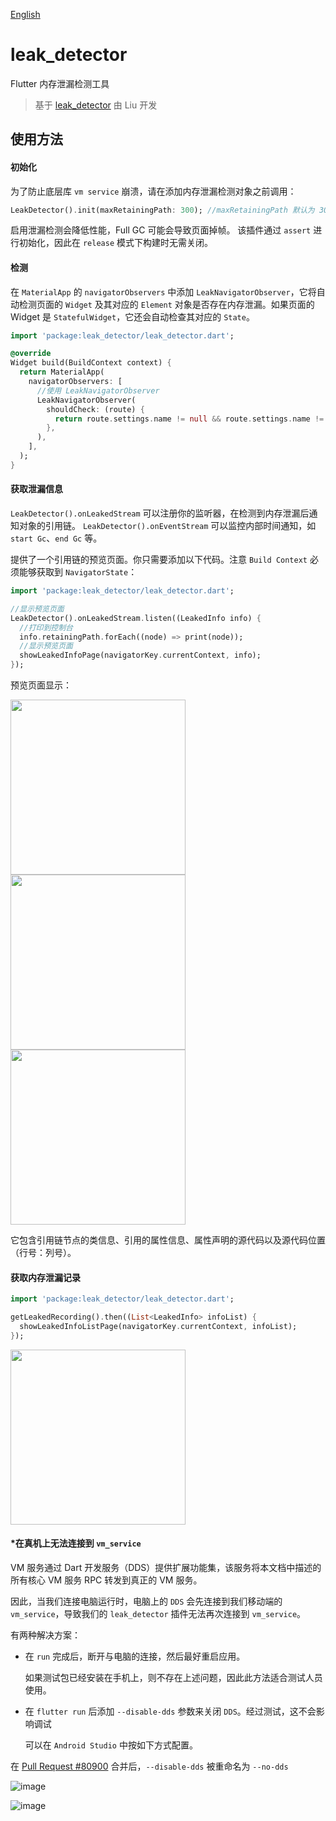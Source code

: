 [English](README.md)

# leak_detector

Flutter 内存泄漏检测工具
> 基于 [leak_detector](https://github.com/liujiakuoyx/leak_detector.git) 由 Liu 开发

## 使用方法

#### 初始化

为了防止底层库 `vm service` 崩溃，请在添加内存泄漏检测对象之前调用：
```dart
LeakDetector().init(maxRetainingPath: 300); //maxRetainingPath 默认为 300
```
启用泄漏检测会降低性能，Full GC 可能会导致页面掉帧。
该插件通过 `assert` 进行初始化，因此在 `release` 模式下构建时无需关闭。

#### 检测

在 `MaterialApp` 的 `navigatorObservers` 中添加 `LeakNavigatorObserver`，它将自动检测页面的 `Widget` 及其对应的 `Element` 对象是否存在内存泄漏。如果页面的 Widget 是 `StatefulWidget`，它还会自动检查其对应的 `State`。

```dart
import 'package:leak_detector/leak_detector.dart';

@override
Widget build(BuildContext context) {
  return MaterialApp(
    navigatorObservers: [
      //使用 LeakNavigatorObserver
      LeakNavigatorObserver(
        shouldCheck: (route) {
          return route.settings.name != null && route.settings.name != '/';
        },
      ),
    ],
  );
}
```

#### 获取泄漏信息

`LeakDetector().onLeakedStream` 可以注册你的监听器，在检测到内存泄漏后通知对象的引用链。
`LeakDetector().onEventStream` 可以监控内部时间通知，如 `start Gc`、`end Gc` 等。

提供了一个引用链的预览页面。你只需要添加以下代码。注意 `Build Context` 必须能够获取到 `NavigatorState`：

```dart
import 'package:leak_detector/leak_detector.dart';

//显示预览页面
LeakDetector().onLeakedStream.listen((LeakedInfo info) {
  //打印到控制台
  info.retainingPath.forEach((node) => print(node));
  //显示预览页面
  showLeakedInfoPage(navigatorKey.currentContext, info);
});
```

预览页面显示：

<img src="https://liujiakuoyx.github.io/images/leak_detector/image2-1.png" width = "280" align=center />

<img src="https://liujiakuoyx.github.io/images/leak_detector/image4.png" width = "280" align=center />

<img src="https://liujiakuoyx.github.io/images/leak_detector/image2-2.png" width = "280" align=center />

它包含引用链节点的类信息、引用的属性信息、属性声明的源代码以及源代码位置（行号：列号）。

#### 获取内存泄漏记录

```dart
import 'package:leak_detector/leak_detector.dart';

getLeakedRecording().then((List<LeakedInfo> infoList) {
  showLeakedInfoListPage(navigatorKey.currentContext, infoList);
});
```

<img src="https://liujiakuoyx.github.io/images/leak_detector/image2-3.png" width = "280" align=center />

#### *在真机上无法连接到 `vm_service`

VM 服务通过 Dart 开发服务（DDS）提供扩展功能集，该服务将本文档中描述的所有核心 VM 服务 RPC 转发到真正的 VM 服务。

因此，当我们连接电脑运行时，电脑上的 `DDS` 会先连接到我们移动端的 `vm_service`，导致我们的 `leak_detector` 插件无法再次连接到 `vm_service`。

有两种解决方案：

- 在 `run` 完成后，断开与电脑的连接，然后最好重启应用。

  如果测试包已经安装在手机上，则不存在上述问题，因此此方法适合测试人员使用。

- 在 `flutter run` 后添加 `--disable-dds` 参数来关闭 `DDS`。经过测试，这不会影响调试

  可以在 `Android Studio` 中按如下方式配置。

在 [Pull Request #80900](https://github.com/flutter/flutter/pull/80900) 合并后，`--disable-dds` 被重命名为 `--no-dds`

![image](https://liujiakuoyx.github.io/images/leak_detector/peizhi1.png)

![image](https://liujiakuoyx.github.io/images/leak_detector/peizhi2.png) 